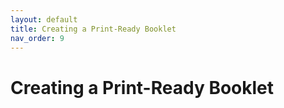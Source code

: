 ```yaml
---
layout: default
title: Creating a Print-Ready Booklet
nav_order: 9
---
```


# Creating a Print-Ready Booklet
